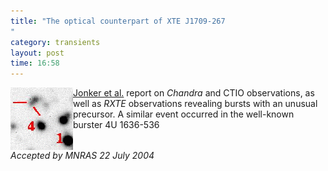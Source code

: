 ```yaml
---
title: "The optical counterpart of XTE J1709-267
"
category: transients
layout: post
time: 16:58
---
```

<!-- header generated from blosxom format post; make_header.pl 23.1.2022 -->
<p>
<!-- created by convert.pl on Tue Jan 31 00:58:41 EST 2012 -->
<!-- converted from ../2004/07/optical-counterpart-of-xte-j1709-267.html -->
<!-- Post timestamp Saturday, July 31, 2004 12:58 AM -->
<!-- touch -t 200407310058 -->
<!-- Labels: 2004, papers, thermonuclear bursts -->
      <img src="/images/Ref.stars.5isUSNO.and.CP2.gif" align="left">
<a href="http://arXiv.org/abs/astro-ph/0406208">Jonker et al.</a> report on <em>Chandra</em> and CTIO observations, as well as <em>RXTE</em> observations revealing bursts with an unusual precursor. A similar event occurred in the well-known burster 4U&nbsp;1636-536<br clear="left">
<em>Accepted by MNRAS 22 July 2004</em>
